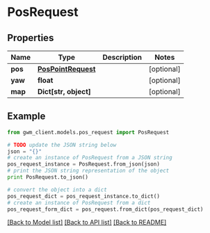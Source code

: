 # PosRequest


## Properties
Name | Type | Description | Notes
------------ | ------------- | ------------- | -------------
**pos** | [**PosPointRequest**](PosPointRequest.md) |  | [optional] 
**yaw** | **float** |  | [optional] 
**map** | **Dict[str, object]** |  | [optional] 

## Example

```python
from gwm_client.models.pos_request import PosRequest

# TODO update the JSON string below
json = "{}"
# create an instance of PosRequest from a JSON string
pos_request_instance = PosRequest.from_json(json)
# print the JSON string representation of the object
print PosRequest.to_json()

# convert the object into a dict
pos_request_dict = pos_request_instance.to_dict()
# create an instance of PosRequest from a dict
pos_request_form_dict = pos_request.from_dict(pos_request_dict)
```
[[Back to Model list]](../README.md#documentation-for-models) [[Back to API list]](../README.md#documentation-for-api-endpoints) [[Back to README]](../README.md)


